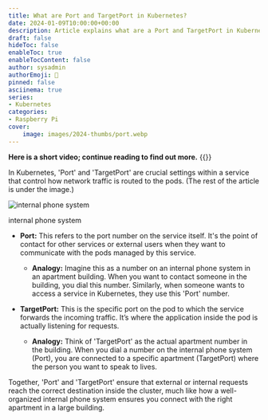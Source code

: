 ```yaml
---
title: What are Port and TargetPort in Kubernetes?
date: 2024-01-09T10:00:00+00:00
description: Article explains what are a Port and TargetPort in Kubernetes and compares them to a number you dial on an internal phone system in an apartment building to reach someone in a specific apartment.
draft: false
hideToc: false
enableToc: true
enableTocContent: false
author: sysadmin
authorEmoji: 🐧
pinned: false
asciinema: true
series:
- Kubernetes
categories:
- Raspberry Pi
cover:
    image: images/2024-thumbs/port.webp
---
```

**Here is a short video; continue reading to find out more.**
{{<youtube chU2pqzuC2I>}}

In Kubernetes, 'Port' and 'TargetPort' are crucial settings within a service that control how network traffic is routed to the pods. (The rest of the article is under the image.)

![internal phone system](/images/2024/internal-phone-system.webp "internal phone system")<figcaption>internal phone system</figcaption>

* **Port:** This refers to the port number on the service itself. It's the point of contact for other services or external users when they want to communicate with the pods managed by this service.

	* **Analogy:** Imagine this as a number on an internal phone system in an apartment building. When you want to contact someone in the building, you dial this number. Similarly, when someone wants to access a service in Kubernetes, they use this 'Port' number.

* **TargetPort:** This is the specific port on the pod to which the service forwards the incoming traffic. It’s where the application inside the pod is actually listening for requests.

	* **Analogy:** Think of 'TargetPort' as the actual apartment number in the building. When you dial a number on the internal phone system (Port), you are connected to a specific apartment (TargetPort) where the person you want to speak to lives.

Together, 'Port' and 'TargetPort' ensure that external or internal requests reach the correct destination inside the cluster, much like how a well-organized internal phone system ensures you connect with the right apartment in a large building.